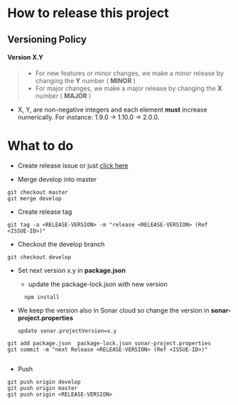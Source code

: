 # How to release this project
## Versioning Policy
#### Version  X.Y
> * For  new features or minor changes, we make a minor  release by changing the __Y__ number ( __MINOR__ )
> * For  major changes, we make a major  release by changing the __X__ number ( __MAJOR__ )

* X, Y, are non-negative integers and each element __must__ increase numerically. For instance: 1.9.0 -> 1.10.0 -> 2.0.0.


# What to do

* Create release issue or just [click here](https://gitlab.com/oersi/oersi-backend/-/issues/new)
 

* Merge develop into master
```
git checkout master
git merge develop
```
* Create release tag
```
git tag -a <RELEASE-VERSION> -m "release <RELEASE-VERSION> (Ref <ISSUE-ID>)"
```

* Checkout the develop branch
```
git checkout develop
```
* Set next version x.y  in __package.json__

  *   update the package-lock.json with new version
   ``` 
     npm install
   ```
* We keep the version also in Sonar cloud so change the version in __sonar-project.properties__
   
   ``` 
   update sonar.projectVersion=x.y
   ``` 

```
git add package.json  package-lock.json sonar-project.properties
git commit -m "next Release <RELEASE-VERSION> (Ref <ISSUE-ID>)"


```
* Push
```
git push origin develop
git push origin master
git push origin <RELEASE-VERSION>
```
